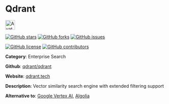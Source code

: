 
# Qdrant 

<a href="https://qdrant.tech/"><img src="https://icons.duckduckgo.com/ip3/qdrant.tech.ico" alt="Avatar" width="30" height="30" /></a>

[![GitHub stars](https://img.shields.io/github/stars/qdrant/qdrant.svg?style=social&label=Star&maxAge=2592000)](https://GitHub.com/qdrant/qdrant/stargazers/) [![GitHub forks](https://img.shields.io/github/forks/qdrant/qdrant.svg?style=social&label=Fork&maxAge=2592000)](https://GitHub.com/qdrant/qdrant/network/) [![GitHub issues](https://img.shields.io/github/issues/qdrant/qdrant.svg)](https://GitHub.com/Nqdrant/qdrant/issues/)

[![GitHub license](https://img.shields.io/github/license/qdrant/qdrant.svg)](https://github.com/qdrant/qdrant/blob/master/LICENSE) [![GitHub contributors](https://img.shields.io/github/contributors/qdrant/qdrant.svg)](https://GitHub.com/qdrant/qdrant/graphs/contributors/) 

**Category**: Enterprise Search

**Github**: [qdrant/qdrant](https://github.com/qdrant/qdrant)

**Website**: [qdrant.tech](https://qdrant.tech/)

**Description**:
Vector similarity search engine with extended filtering support

**Alternative to**: [Google Vertex AI](https://cloud.google.com/vertex-ai), [Algolia](https://www.algolia.com/)
